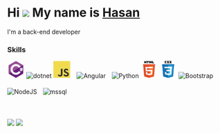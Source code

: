 Hi <a href="https://www.linkedin.com/in/hasanyannar/"><img src="https://media.giphy.com/media/hvRJCLFzcasrR4ia7z/giphy.gif" width="30"></a> My name is [Hasan](https://www.linkedin.com/in/hasanyannar/)
=======================

I'm a back-end developer


### Skills

<p align="left">
<img src="https://raw.githubusercontent.com/devicons/devicon/master/icons/csharp/csharp-original.svg" alt="c#" width="40" height="40"/>
<img src="https://profilinator.rishav.dev/skills-assets/dotnetcore.png" alt="dotnet" width="40" height="40"/>
<img src="https://raw.githubusercontent.com/devicons/devicon/master/icons/javascript/javascript-original.svg" alt="javascript" width="40" height="40"/>
<img style="margin: 10px" src="https://profilinator.rishav.dev/skills-assets/angularjs-original.svg" alt="Angular" width="40" height="40" />
<img src="https://raw.githubusercontent.com/danielcranney/readme-generator/main/public/icons/skills/python-colored.svg" width="40" height="40" alt="Python" />
<img src="https://raw.githubusercontent.com/devicons/devicon/master/icons/html5/html5-original-wordmark.svg" alt="html5" width="40" height="40"/> 
 <img src="https://raw.githubusercontent.com/devicons/devicon/master/icons/css3/css3-original-wordmark.svg" alt="css3" width="40" height="40"/> 
<img src="https://raw.githubusercontent.com/danielcranney/readme-generator/main/public/icons/skills/bootstrap-colored.svg" width="40" height="40" alt="Bootstrap" />
<img src="https://raw.githubusercontent.com/danielcranney/readme-generator/main/public/icons/skills/nodejs-colored.svg" width="40" height="40" alt="NodeJS" />
<img style="margin: 10px" src="https://www.svgrepo.com/show/303229/microsoft-sql-server-logo.svg" alt="mssql" width="40" height="40"/>


</p><br>

<a href="http://www.github.com/hasanyannar"><img src="https://github-readme-streak-stats.herokuapp.com/?user=hasanyannar&stroke=ffffff&background=003140&ring=0891b2&fire=0891b2&currStreakNum=ffffff&currStreakLabel=0891b2&sideNums=ffffff&sideLabels=ffffff&dates=ffffff&hide_border=true" width="355"/></a>
<a href="http://www.github.com/hasanyannar"><img src="https://github-readme-stats.vercel.app/api/?username=hasanyannar&show_icons=true&hide=contribs,issues&title_color=fff&icon_color=00b2e0&text_color=d8d8d8&bg_color=003140&border_color=003140&border_radius=0" width="460"/></a>  

